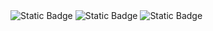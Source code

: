 <img alt="Static Badge" src="https://img.shields.io/badge/Express-JS-black">
<img alt="Static Badge" src="https://img.shields.io/badge/Node-JS-green">
<img alt="Static Badge" src="https://img.shields.io/badge/Python-3-blue">


<!---
grigolmersadze/grigolmersadze is a ✨ special ✨ repository because its `README.md` (this file) appears on your GitHub profile.
You can click the Preview link to take a look at your changes.
--->
